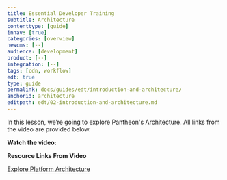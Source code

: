 ```yaml
---
title: Essential Developer Training
subtitle: Architecture
contenttype: [guide]
innav: [true]
categories: [overview]
newcms: [--]
audience: [development]
product: [--]
integration: [--]
tags: [cdn, workflow]
edt: true
type: guide
permalink: docs/guides/edt/introduction-and-architecture/
anchorid: architecture
editpath: edt/02-introduction-and-architecture.md
---
```


In this lesson, we’re going to explore Pantheon's Architecture.
All links from the video are provided below.

**Watch the video:**

<Youtube src="IQ837g3DLA0" title="Essential Developer Training - Architecture" />

**Resource Links From Video**

[Explore Platform Architecture](/platform)
